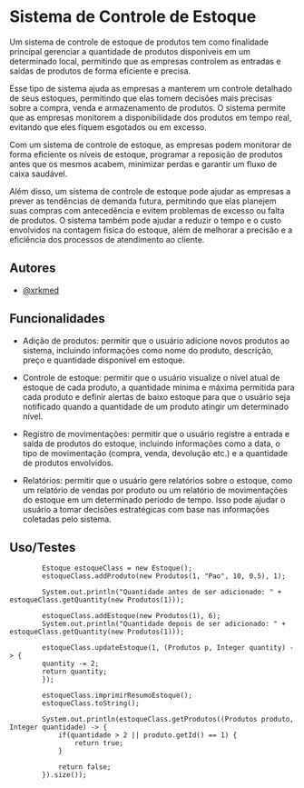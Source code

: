 
# Sistema de Controle de Estoque

Um sistema de controle de estoque de produtos tem como finalidade principal gerenciar a quantidade de produtos disponíveis em um determinado local, permitindo que as empresas controlem as entradas e saídas de produtos de forma eficiente e precisa.

Esse tipo de sistema ajuda as empresas a manterem um controle detalhado de seus estoques, permitindo que elas tomem decisões mais precisas sobre a compra, venda e armazenamento de produtos. O sistema permite que as empresas monitorem a disponibilidade dos produtos em tempo real, evitando que eles fiquem esgotados ou em excesso.

Com um sistema de controle de estoque, as empresas podem monitorar de forma eficiente os níveis de estoque, programar a reposição de produtos antes que os mesmos acabem, minimizar perdas e garantir um fluxo de caixa saudável.

Além disso, um sistema de controle de estoque pode ajudar as empresas a prever as tendências de demanda futura, permitindo que elas planejem suas compras com antecedência e evitem problemas de excesso ou falta de produtos. O sistema também pode ajudar a reduzir o tempo e o custo envolvidos na contagem física do estoque, além de melhorar a precisão e a eficiência dos processos de atendimento ao cliente.

## Autores

- [@xrkmed](https://www.github.com/xrkmed)


## Funcionalidades


- Adição de produtos: permitir que o usuário adicione novos produtos ao sistema, incluindo informações como nome do produto, descrição, preço e quantidade disponível em estoque.

- Controle de estoque: permitir que o usuário visualize o nível atual de estoque de cada produto, a quantidade mínima e máxima permitida para cada produto e definir alertas de baixo estoque para que o usuário seja notificado quando a quantidade de um produto atingir um determinado nível.

- Registro de movimentações: permitir que o usuário registre a entrada e saída de produtos do estoque, incluindo informações como a data, o tipo de movimentação (compra, venda, devolução etc.) e a quantidade de produtos envolvidos.

- Relatórios: permitir que o usuário gere relatórios sobre o estoque, como um relatório de vendas por produto ou um relatório de movimentações do estoque em um determinado período de tempo. Isso pode ajudar o usuário a tomar decisões estratégicas com base nas informações coletadas pelo sistema.

## Uso/Testes

```
		Estoque estoqueClass = new Estoque();
		estoqueClass.addProduto(new Produtos(1, "Pao", 10, 0.5), 1);
		
		System.out.println("Quantidade antes de ser adicionado: " + estoqueClass.getQuantity(new Produtos(1)));
		
		estoqueClass.addEstoque(new Produtos(1), 6);
		System.out.println("Quantidade depois de ser adicionado: " + estoqueClass.getQuantity(new Produtos(1)));	
		
		estoqueClass.updateEstoque(1, (Produtos p, Integer quantity) -> {
		quantity -= 2;
		return quantity;
		});
		
		estoqueClass.imprimirResumoEstoque();
		estoqueClass.toString();
		
		System.out.println(estoqueClass.getProdutos((Produtos produto, Integer quantidade) -> {
			if(quantidade > 2 || produto.getId() == 1) {
				return true;
			}
			
			return false;
		}).size());
```
